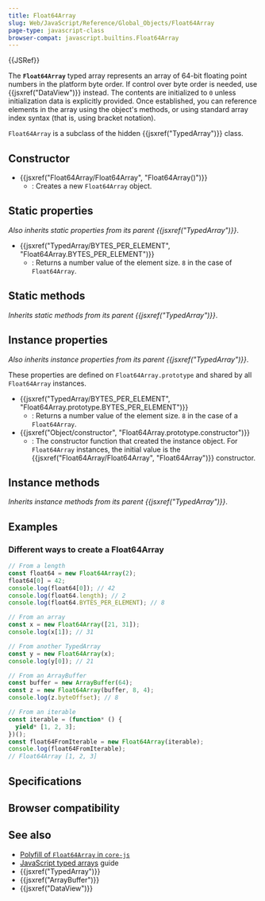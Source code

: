 ```yaml
---
title: Float64Array
slug: Web/JavaScript/Reference/Global_Objects/Float64Array
page-type: javascript-class
browser-compat: javascript.builtins.Float64Array
---
```


{{JSRef}}

The **`Float64Array`** typed array represents an array of 64-bit floating point numbers in the platform byte order. If control over byte order is needed, use {{jsxref("DataView")}} instead. The contents are initialized to `0` unless initialization data is explicitly provided. Once established, you can reference elements in the array using the object's methods, or using standard array index syntax (that is, using bracket notation).

`Float64Array` is a subclass of the hidden {{jsxref("TypedArray")}} class.

## Constructor

- {{jsxref("Float64Array/Float64Array", "Float64Array()")}}
  - : Creates a new `Float64Array` object.

## Static properties

_Also inherits static properties from its parent {{jsxref("TypedArray")}}_.

- {{jsxref("TypedArray/BYTES_PER_ELEMENT", "Float64Array.BYTES_PER_ELEMENT")}}
  - : Returns a number value of the element size. `8` in the case of `Float64Array`.

## Static methods

_Inherits static methods from its parent {{jsxref("TypedArray")}}_.

## Instance properties

_Also inherits instance properties from its parent {{jsxref("TypedArray")}}_.

These properties are defined on `Float64Array.prototype` and shared by all `Float64Array` instances.

- {{jsxref("TypedArray/BYTES_PER_ELEMENT", "Float64Array.prototype.BYTES_PER_ELEMENT")}}
  - : Returns a number value of the element size. `8` in the case of a `Float64Array`.
- {{jsxref("Object/constructor", "Float64Array.prototype.constructor")}}
  - : The constructor function that created the instance object. For `Float64Array` instances, the initial value is the {{jsxref("Float64Array/Float64Array", "Float64Array")}} constructor.

## Instance methods

_Inherits instance methods from its parent {{jsxref("TypedArray")}}_.

## Examples

### Different ways to create a Float64Array

```js
// From a length
const float64 = new Float64Array(2);
float64[0] = 42;
console.log(float64[0]); // 42
console.log(float64.length); // 2
console.log(float64.BYTES_PER_ELEMENT); // 8

// From an array
const x = new Float64Array([21, 31]);
console.log(x[1]); // 31

// From another TypedArray
const y = new Float64Array(x);
console.log(y[0]); // 21

// From an ArrayBuffer
const buffer = new ArrayBuffer(64);
const z = new Float64Array(buffer, 8, 4);
console.log(z.byteOffset); // 8

// From an iterable
const iterable = (function* () {
  yield* [1, 2, 3];
})();
const float64FromIterable = new Float64Array(iterable);
console.log(float64FromIterable);
// Float64Array [1, 2, 3]
```

## Specifications



## Browser compatibility



## See also

- [Polyfill of `Float64Array` in `core-js`](https://github.com/zloirock/core-js#ecmascript-typed-arrays)
- [JavaScript typed arrays](/Web/JavaScript/Guide/Typed_arrays) guide
- {{jsxref("TypedArray")}}
- {{jsxref("ArrayBuffer")}}
- {{jsxref("DataView")}}
